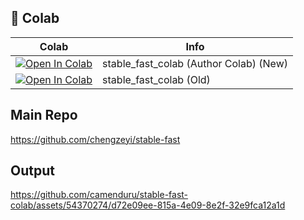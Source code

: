 
## 🦒 Colab

| Colab | Info
| --- | --- |
[![Open In Colab](https://colab.research.google.com/assets/colab-badge.svg)](https://colab.research.google.com/github/chengzeyi/stable-fast-colab/blob/main/stable_fast_colab.ipynb) | stable_fast_colab (Author Colab) (New)
[![Open In Colab](https://colab.research.google.com/assets/colab-badge.svg)](https://colab.research.google.com/github/camenduru/stable-fast-colab/blob/main/stable_fast_colab.ipynb) | stable_fast_colab (Old)

## Main Repo
https://github.com/chengzeyi/stable-fast

## Output

https://github.com/camenduru/stable-fast-colab/assets/54370274/d72e09ee-815a-4e09-8e2f-32e9fca12a1d

